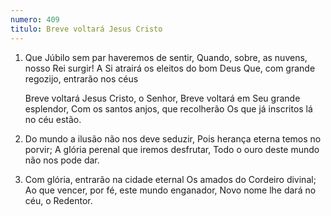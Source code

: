 ```yaml
---
numero: 409
titulo: Breve voltará Jesus Cristo
---
```

1. Que Júbilo sem par haveremos de sentir,
   Quando, sobre, as nuvens, nosso Rei surgir!
   A Si atrairá os eleitos do bom Deus
   Que, com grande regozijo, entrarão nos céus

   Breve voltará Jesus Cristo, o Senhor,
   Breve voltará em Seu grande esplendor,
   Com os santos anjos, que recolherão
   Os que já inscritos lá no céu estão.

2. Do mundo a ilusão não nos deve seduzir,
   Pois herança eterna temos no porvir;
   A glória perenal que iremos desfrutar,
   Todo o ouro deste mundo não nos pode dar.

3. Com glória, entrarão na cidade eternal
   Os amados do Cordeiro divinal;
   Ao que vencer, por fé, este mundo enganador,
   Novo nome lhe dará no céu, o Redentor.
